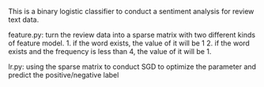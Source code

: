 
This is a binary logistic classifier to conduct a sentiment analysis for review text data.

feature.py: turn the review data into a sparse matrix with two different kinds of feature model. 
            1. if the word exists, the value of it will be 1
            2. if the word exists and the frequency is less than 4, the value of it will be 1.
            
lr.py: using the sparse matrix to conduct SGD to optimize the parameter and predict the positive/negative label
